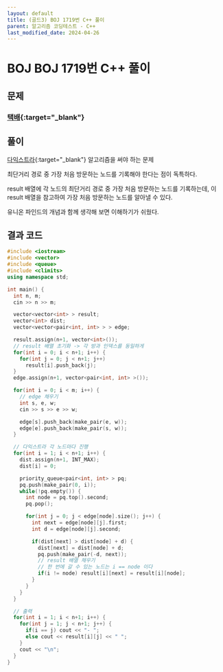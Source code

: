```yaml
---
layout: default
title: (골드3) BOJ 1719번 C++ 풀이
parent: 알고리즘 코딩테스트 - C++
last_modified_date: 2024-04-26
---
```


# BOJ BOJ 1719번 C++ 풀이

## 문제

### [택배](https://www.acmicpc.net/problem/1719){:target="_blank"}

## 풀이

[다익스트라](/algorithm/note/2024-04-23-dijkstra){:target="_blank"} 알고리즘을 써야 하는 문제

최단거리 경로 중 가장 처음 방문하는 노드를 기록해야 한다는 점이 독특하다.

result 배열에 각 노드의 최단거리 경로 중 가장 처음 방문하는 노드를 기록하는데, 이 result 배열을 참고하여 가장 처음 방문하는 노드를 알아낼 수 있다.

유니온 파인드의 개념과 함께 생각해 보면 이해하기가 쉬웠다.

## 결과 코드

```cpp
#include <iostream>
#include <vector>
#include <queue>
#include <climits>
using namespace std;

int main() {
  int n, m;
  cin >> n >> m;

  vector<vector<int> > result;
  vector<int> dist;
  vector<vector<pair<int, int> > > edge;

  result.assign(n+1, vector<int>());
  // result 배열 초기화 -> 각 방과 인덱스를 동일하게
  for(int i = 0; i < n+1; i++) {
    for(int j = 0; j < n+1; j++)
      result[i].push_back(j);
  }
  edge.assign(n+1, vector<pair<int, int> >());

  for(int i = 0; i < m; i++) {
    // edge 채우기
    int s, e, w;
    cin >> s >> e >> w;

    edge[s].push_back(make_pair(e, w));
    edge[e].push_back(make_pair(s, w));
  }

  // 다익스트라 각 노드마다 진행
  for(int i = 1; i < n+1; i++) {
    dist.assign(n+1, INT_MAX);
    dist[i] = 0;

    priority_queue<pair<int, int> > pq;
    pq.push(make_pair(0, i));
    while(!pq.empty()) {
      int node = pq.top().second;
      pq.pop();

      for(int j = 0; j < edge[node].size(); j++) {
        int next = edge[node][j].first;
        int d = edge[node][j].second;

        if(dist[next] > dist[node] + d) {
          dist[next] = dist[node] + d;
          pq.push(make_pair(-d, next));
          // result 배열 채우기
          // 한 번에 갈 수 있는 노드는 i == node 이다
          if(i != node) result[i][next] = result[i][node];
        }
      }
    }
  }

  // 출력
  for(int i = 1; i < n+1; i++) {
    for(int j = 1; j < n+1; j++) {
      if(i == j) cout << "- ";
      else cout << result[i][j] << " ";
    }
    cout << "\n";
  }
}
```